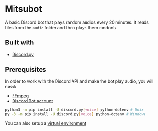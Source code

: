 # Mitsubot
A basic Discord bot that plays random audios every 20 minutes. It reads files from the `audio` folder and then plays them randonly.

## Built with
- [Discord.py](https://discordpy.readthedocs.io/en/stable/)

## Prerequisites
In order to work with the Discord API and make the bot play audio, you will need:
- [FFmpeg](https://ffmpeg.org/)
- [Discord Bot account](https://discordpy.readthedocs.io/en/stable/discord.html)

```sh
python3 -m pip install -U discord.py[voice] python-dotenv # Unix
py -3 -m pip install -U discord.py[voice] python-dotenv # Windows
```
You can also setup a [virtual environment](https://discordpy.readthedocs.io/en/stable/intro.html#virtual-environments)
